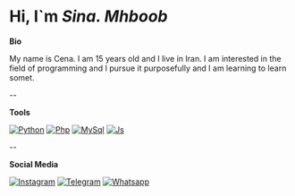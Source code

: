 # Hi, I`m _Sina. Mhboob_

**Bio**

My name is Cena.
I am 15 years old and I live in Iran.
I am interested in the field of programming and I pursue it purposefully and I am learning to learn somet.

--

**Tools**

[![Python](https://s6.uupload.ir/files/screenshot_2022-03-02_at_20-22-11_main_6ywk.png)](https://www.python.org/)
[![Php](https://s6.uupload.ir/files/screenshot_2022-03-02_at_20-22-14_main_b6ft.png)](https://www.php.net/)
[![MySql](https://s6.uupload.ir/files/screenshot_2022-03-02_at_19-31-37_tahadostifam_-_overview_yq6w.png)](https://www.mysql.com/)
[![Js](https://s6.uupload.ir/files/screenshot_2022-03-02_at_19-31-20_tahadostifam_-_overview_prkx.png)](https://www.javascript.com/)

--

**Social Media**

[![Instagram](https://s6.uupload.ir/files/screenshot_2022-03-02_at_20-28-35_main_x5ib.png)](https://www.instagram.com/code._.writer/)
[![Telegram](https://s6.uupload.ir/files/screenshot_2022-03-02_at_20-28-38_main_pmw5.png)](https://t.me/Sinam217/)
[![Whatsapp](https://s6.uupload.ir/files/screenshot_2022-03-02_at_20-28-40_main_tkqi.png)](https://wa.me/+989940665667/)
